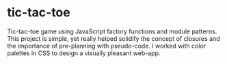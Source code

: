# tic-tac-toe

Tic-tac-toe game using JavaScript factory functions and module patterns. This project is simple, yet really helped solidify the concept of closures and the importance of pre-planning with pseudo-code. I worked with color palettes in CSS to design a visually pleasant web-app.
